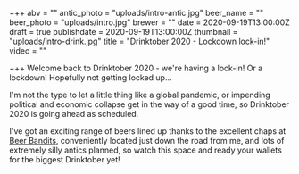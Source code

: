 +++
abv = ""
antic_photo = "uploads/intro-antic.jpg"
beer_name = ""
beer_photo = "uploads/intro.jpg"
brewer = ""
date = 2020-09-19T13:00:00Z
draft = true
publishdate = 2020-09-19T13:00:00Z
thumbnail = "uploads/intro-drink.jpg"
title = "Drinktober 2020 - Lockdown lock-in!"
video = ""

+++
Welcome back to Drinktober 2020 - we're having a lock-in! Or a lockdown! Hopefully not getting locked up...

I'm not the type to let a little thing like a global pandemic, or impending political and economic collapse get in the way of a good time, so Drinktober 2020 is going ahead as scheduled.

I've got an exciting range of beers lined up thanks to the excellent chaps at [Beer Bandits](https://www.beerbandits.co.uk/), conveniently located just down the road from me, and lots of extremely silly antics planned, so watch this space and ready your wallets for the biggest Drinktober yet!